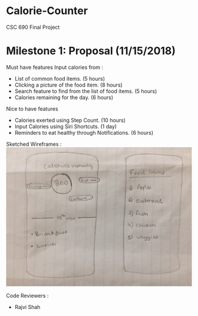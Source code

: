 # Calorie-Counter
CSC 690 Final Project


# Milestone 1: Proposal (11/15/2018)

Must have features
Input calories from :
- List of common food items. (5 hours)
- Clicking a picture of the food item. (8 hours)
- Search feature to find from the list of food items. (5 hours)
- Calories remaining for the day. (6 hours)

Nice to have features
- Calories exerted using Step Count. (10 hours)
- Input Calories using Siri Shortcuts. (1 day)
- Reminders to eat healthy through Notifications. (6 hours)

Sketched Wireframes : 
![alt text](https://github.com/Chavan27/Calorie-Counter/blob/master/image122.jpeg)

Code Reviewers : 
- Rajvi Shah
